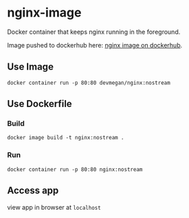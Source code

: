 # nginx-image
Docker container that keeps nginx running in the foreground.

Image pushed to dockerhub here: [nginx image on dockerhub](https://hub.docker.com/layers/devmegan/nginx/nostream/images/sha256-62e30f323854f29735d4114050c95713600350265f3375dfaa5aabf75c0d5a43).

## Use Image 
`docker container run -p 80:80 devmegan/nginx:nostream`

## Use Dockerfile

### Build
`docker image build -t nginx:nostream .`

### Run

`docker container run -p 80:80 nginx:nostream`

## Access app
view app in browser at `localhost`